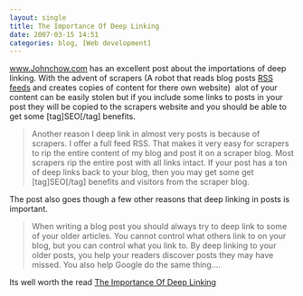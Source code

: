 ```yaml
---
layout: single
title: The Importance Of Deep Linking
date: 2007-03-15 14:51
categories: blog, [Web development]
---
```

 <a href="http://www.johnchow.com/the-importance-of-deep-linking/">www.Johnchow.com</a> has an excellent post about the importations of deep linking. With the advent of scrapers (A robot that reads blog posts <a href="/what-are-rss-feeds-and-how-to-use-them/">RSS feeds</a> and creates copies of content for there own website)  alot of your content can be easily stolen but if you include some links to posts in your post they will be copied to the scrapers website and you should be able to get some [tag]SEO[/tag] benefits.
<blockquote>Another reason I deep link in almost very posts is because of scrapers. I offer a full feed RSS. That makes it very easy for scrapers to rip the entire content of my blog and post it on a scraper blog. Most scrapers rip the entire post with all links intact. If your post has a ton of deep links back to your blog, then you may get some get [tag]SEO[/tag] benefits and visitors from the scraper blog.</blockquote>
The post also goes though a few other reasons that deep linking in posts is important.
<blockquote>When writing a blog post you should always try to deep link to some of your older articles. You cannot control what others link to on your blog, but you can control what you link to. By deep linking to your older posts, you help your readers discover posts they may have missed. You also help Google do the same thing....</blockquote>
Its well worth the read
<a href="http://www.johnchow.com/the-importance-of-deep-linking/">The Importance Of Deep Linking</a>
